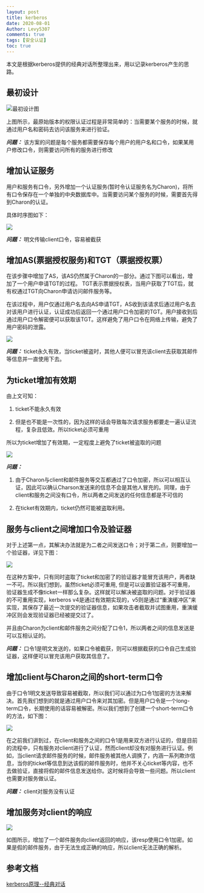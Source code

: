 ```yaml
---
layout: post
title: kerberos
date: 2020-08-01
Author: Levy5307
comments: true
tags: [安全认证]
toc: true
---
```


本文是根据kerberos提供的经典对话所整理出来，用以记录kerberos产生的思路。

## 最初设计

![最初设计图](../images/kerberos-1.png)

上图所示，最原始版本的权限认证过程是非常简单的：当需要某个服务的时候，就通过用户名和密码去访问该服务来进行验证。

***问题：*** 该方案的问题是每个服务都需要保存每个用户的用户名和口令，如果某用户修改口令，则需要访问所有的服务进行修改

## 增加认证服务

用户和服务有口令，另外增加一个认证服务(暂时令认证服务名为Charon)，将所有口令保存在一个单独的中央数据库中。当需要访问某个服务的时候，需要首先得到Charon的认证。

具体时序图如下：

![](../images/kerberos-2.png)

***问题：*** 明文传输client口令，容易被截获

## 增加AS(票据授权服务)和TGT（票据授权票）

在该步骤中增加了AS，该AS仍然属于Charon的一部分。通过下图可以看出，增加了一个用户申请TGT的过程。 TGT表示票据授权表，当用户获取了TGT后，就有权通过TGT向Charon申请访问邮件服务等。

在该过程中，用户仅通过用户名去向AS申请TGT，AS收到该请求后通过用户名去对该用户进行认证，认证成功后返回一个通过用户口令加密的TGT。用户接收到后通过用户口令解密便可以获取该TGT。这样避免了用户口令在网络上传输，避免了用户密码的泄露。

![](../images/kerberos-3.png)

***问题：*** ticket永久有效，当ticket被盗时，其他人便可以冒充该client去获取其邮件等信息并一直使用下去。

## 为ticket增加有效期

由上文可知：

1. ticket不能永久有效

2. 但是也不能是一次性的，因为这样的话会导致每次请求服务都要走一遍认证流程，复杂且低效。所以ticket必须可重用

所以为ticket增加了有效期，一定程度上避免了ticket被盗取的问题

![](../images/kerberos-4.png)

***问题：*** 

1. 由于Charon与client和邮件服务等交互都通过了口令加密，所以可以相互认证，因此可以确认Charson发送来的信息不会是其他人冒充的。同理，由于client和服务之间没有口令，所以两者之间发送的任何信息都是不可信的

2. 在ticket有效期内，ticket仍然可能被盗取利用。

## 服务与client之间增加口令及验证器

对于上述第一点，其解决办法就是为二者之间发送口令；对于第二点，则要增加一个验证器，详见下图：

![](../images/kerberos-5.png)

在这种方案中，只有同时盗取了ticket和加密了的验证器才能冒充该用户，两者缺一不可。所以我们想到，虽然ticket必须可重用, 但是可以设置验证器不可重用，验证器生成不像ticket一样那么复杂。这样就可以解决被盗取的问题。对于验证器的不可重用实现，kerberos v4是通过有效期实现的，v5则是通过“重演缓冲区”来实现，其保存了最近一次提交的验证器信息，如果攻击者截取并试图重用，重演缓冲区则会发现验证器已经被提交过了。

并且由Charon为client和邮件服务之间分配了口令1，所以两者之间的信息发送是可以互相认证的。

***问题：*** 口令1是明文发送的，如果口令被截获，则可以根据截获的口令自己生成验证器，这样便可以冒充该用户获取其信息了。

## 增加client与Charon之间的short-term口令

由于口令1明文发送导致容易被截取，所以我们可以通过为口令1加密的方法来解决。首先我们想到的就是通过用户口令来对其加密。但是用户口令是一个long-term口令，长期使用的话容易被解密。所以我们想到了创建一个short-term口令的方法，如下图：

![](../images/kerberos-6.png)

在之前我们讲到过，在client和服务之间的口令1是用来双方进行认证的，但是目前的流程中，只有服务对client进行了认证，然而client却没有对服务进行认证。例如，当client请求邮件服务的时候，邮件服务被其他人调换了，内涵一系列欺诈信息，当你的ticket等信息到达该假的邮件服务时，他并不关心ticket等内容，也不去做验证，直接将假的邮件信息发送给你。这时候将会导致一些问题。所以client也需要对服务做认证。

***问题：*** client对服务没有认证

## 增加服务对client的响应

![](../images/kerberos-7.png)

如图所示，增加了一个邮件服务向client返回的响应，该resp使用口令1加密。如果是假的邮件服务，由于无法生成正确的响应，所以client无法正确的解析。

## 参考文档

[kerberos原理--经典对话](https://blog.csdn.net/dog250/article/details/5468741)
